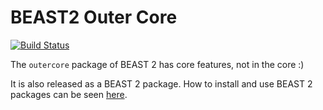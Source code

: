 # BEAST2 Outer Core

[![Build Status](https://travis-ci.org/LinguaPhylo/beast-outercore.svg?branch=master)](https://travis-ci.org/LinguaPhylo/beast-outercore)


The `outercore` package of BEAST 2 has core features, not in the core :)

It is also released as a BEAST 2 package. 
How to install and use BEAST 2 packages can be seen 
[here](https://www.beast2.org/managing-packages/). 


